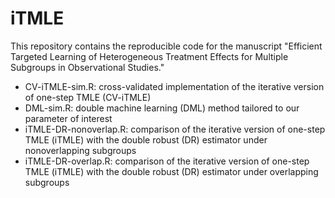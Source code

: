 # iTMLE
This repository contains the reproducible code for the manuscript "Efficient Targeted Learning of Heterogeneous Treatment Effects for Multiple Subgroups in Observational Studies." 

* CV-iTMLE-sim.R: cross-validated implementation of the iterative version of one-step TMLE (CV-iTMLE)
* DML-sim.R: double machine learning (DML) method tailored to our parameter of interest
* iTMLE-DR-nonoverlap.R: comparison of the iterative version of one-step TMLE (iTMLE) with the double robust (DR) estimator under nonoverlapping subgroups
* iTMLE-DR-overlap.R: comparison of the iterative version of one-step TMLE (iTMLE) with the double robust (DR) estimator under overlapping subgroups

